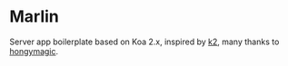# Marlin

Server app boilerplate based on Koa 2.x, inspired by [k2](https://github.com/hongymagic/k2), many thanks to [hongymagic](https://github.com/hongymagic).
